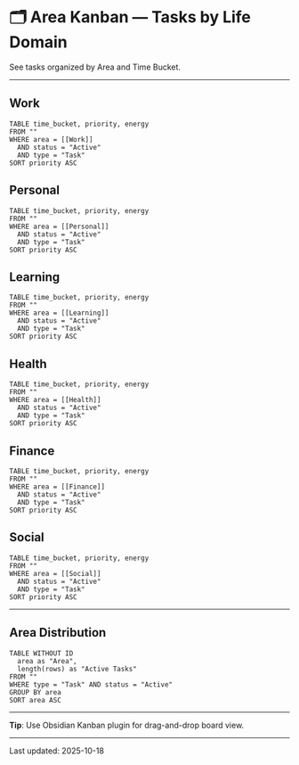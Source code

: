 # 🗂 Area Kanban — Tasks by Life Domain

See tasks organized by Area and Time Bucket.

---

## Work

```dataview
TABLE time_bucket, priority, energy
FROM ""
WHERE area = [[Work]]
  AND status = "Active"
  AND type = "Task"
SORT priority ASC
```

## Personal

```dataview
TABLE time_bucket, priority, energy
FROM ""
WHERE area = [[Personal]]
  AND status = "Active"
  AND type = "Task"
SORT priority ASC
```

## Learning

```dataview
TABLE time_bucket, priority, energy
FROM ""
WHERE area = [[Learning]]
  AND status = "Active"
  AND type = "Task"
SORT priority ASC
```

## Health

```dataview
TABLE time_bucket, priority, energy
FROM ""
WHERE area = [[Health]]
  AND status = "Active"
  AND type = "Task"
SORT priority ASC
```

## Finance

```dataview
TABLE time_bucket, priority, energy
FROM ""
WHERE area = [[Finance]]
  AND status = "Active"
  AND type = "Task"
SORT priority ASC
```

## Social

```dataview
TABLE time_bucket, priority, energy
FROM ""
WHERE area = [[Social]]
  AND status = "Active"
  AND type = "Task"
SORT priority ASC
```

---

## Area Distribution

```dataview
TABLE WITHOUT ID
  area as "Area",
  length(rows) as "Active Tasks"
FROM ""
WHERE type = "Task" AND status = "Active"
GROUP BY area
SORT area ASC
```

---

**Tip**: Use Obsidian Kanban plugin for drag-and-drop board view.

---

Last updated: 2025-10-18
